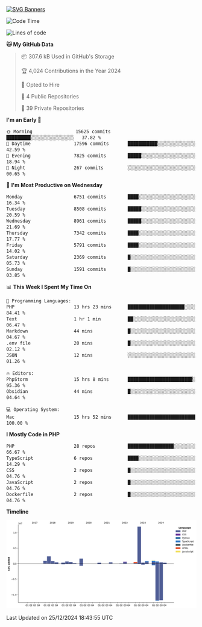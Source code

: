 [![SVG Banners](https://svg-banners.vercel.app/api?type=glitch&text1=Gere_Lajos%F0%9F%92%BB&width=800&height=400)](https://github.com/Akshay090/svg-banners)

<!--START_SECTION:waka-->
![Code Time](http://img.shields.io/badge/Code%20Time-2%2C039%20hrs%2045%20mins-blue)

![Lines of code](https://img.shields.io/badge/From%20Hello%20World%20I%27ve%20Written-24.6%20million%20lines%20of%20code-blue)

**🐱 My GitHub Data** 

> 📦 307.6 kB Used in GitHub's Storage 
 > 
> 🏆 4,024 Contributions in the Year 2024
 > 
> 💼 Opted to Hire
 > 
> 📜 4 Public Repositories 
 > 
> 🔑 39 Private Repositories 
 > 
**I'm an Early 🐤** 

```text
🌞 Morning                15625 commits       █████████░░░░░░░░░░░░░░░░   37.82 % 
🌆 Daytime                17596 commits       ███████████░░░░░░░░░░░░░░   42.59 % 
🌃 Evening                7825 commits        █████░░░░░░░░░░░░░░░░░░░░   18.94 % 
🌙 Night                  267 commits         ░░░░░░░░░░░░░░░░░░░░░░░░░   00.65 % 
```
📅 **I'm Most Productive on Wednesday** 

```text
Monday                   6751 commits        ████░░░░░░░░░░░░░░░░░░░░░   16.34 % 
Tuesday                  8508 commits        █████░░░░░░░░░░░░░░░░░░░░   20.59 % 
Wednesday                8961 commits        █████░░░░░░░░░░░░░░░░░░░░   21.69 % 
Thursday                 7342 commits        ████░░░░░░░░░░░░░░░░░░░░░   17.77 % 
Friday                   5791 commits        ████░░░░░░░░░░░░░░░░░░░░░   14.02 % 
Saturday                 2369 commits        █░░░░░░░░░░░░░░░░░░░░░░░░   05.73 % 
Sunday                   1591 commits        █░░░░░░░░░░░░░░░░░░░░░░░░   03.85 % 
```


📊 **This Week I Spent My Time On** 

```text
💬 Programming Languages: 
PHP                      13 hrs 23 mins      █████████████████████░░░░   84.41 % 
Text                     1 hr 1 min          ██░░░░░░░░░░░░░░░░░░░░░░░   06.47 % 
Markdown                 44 mins             █░░░░░░░░░░░░░░░░░░░░░░░░   04.67 % 
.env file                20 mins             █░░░░░░░░░░░░░░░░░░░░░░░░   02.12 % 
JSON                     12 mins             ░░░░░░░░░░░░░░░░░░░░░░░░░   01.26 % 

🔥 Editors: 
PhpStorm                 15 hrs 8 mins       ████████████████████████░   95.36 % 
Obsidian                 44 mins             █░░░░░░░░░░░░░░░░░░░░░░░░   04.64 % 

💻 Operating System: 
Mac                      15 hrs 52 mins      █████████████████████████   100.00 % 
```

**I Mostly Code in PHP** 

```text
PHP                      28 repos            █████████████████░░░░░░░░   66.67 % 
TypeScript               6 repos             ████░░░░░░░░░░░░░░░░░░░░░   14.29 % 
CSS                      2 repos             █░░░░░░░░░░░░░░░░░░░░░░░░   04.76 % 
JavaScript               2 repos             █░░░░░░░░░░░░░░░░░░░░░░░░   04.76 % 
Dockerfile               2 repos             █░░░░░░░░░░░░░░░░░░░░░░░░   04.76 % 
```



**Timeline**

![Lines of Code chart](https://raw.githubusercontent.com/gere-lajos/gere-lajos/main/assets/bar_graph.png)


 Last Updated on 25/12/2024 18:43:55 UTC
<!--END_SECTION:waka-->
